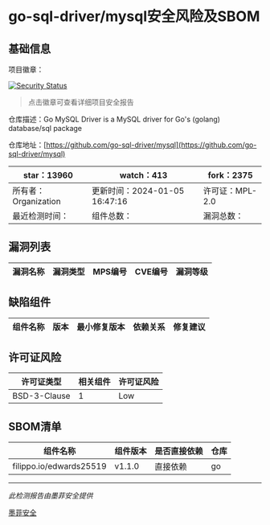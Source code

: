 # go-sql-driver/mysql安全风险及SBOM

## 基础信息

项目徽章：

[![Security Status](https://www.murphysec.com/platform3/v31/badge/1747349707533459456.svg)](https://www.murphysec.com/console/report/1692600145747402752/1747349707533459456)

> 点击徽章可查看详细项目安全报告

仓库描述：Go MySQL Driver is a MySQL driver for Go's (golang) database/sql package

仓库地址：[https://github.com/go-sql-driver/mysql](https://github.com/go-sql-driver/mysql)

| star：13960 | watch：413 | fork：2375 |
| ----------- | -------------- | ------------ |
| 所有者：Organization | 更新时间：2024-01-05 16:47:16 | 许可证：MPL-2.0 |
| 最近检测时间： | 组件总数： | 漏洞总数： |




## 漏洞列表

| 漏洞名称 | 漏洞类型 | MPS编号 | CVE编号 | 漏洞等级 |
| ------- | ------ | ------- | ------ | ----- |





## 缺陷组件

| 组件名称 | 版本 | 最小修复版本 | 依赖关系 | 修复建议 |
| -------- | ---- | ------------ | -------- | -------- |





## 许可证风险

| 许可证类型 | 相关组件 | 许可证风险 |
| ---------- | -------- | ---------- |
|BSD-3-Clause|1|Low|




## SBOM清单

| 组件名称 | 组件版本 | 是否直接依赖 | 仓库 |
| -------- | -------- | ------------ | ---- |
|filippo.io/edwards25519|v1.1.0|直接依赖|go|


------

*此检测报告由墨菲安全提供*

[墨菲安全](www.murphysec.com)